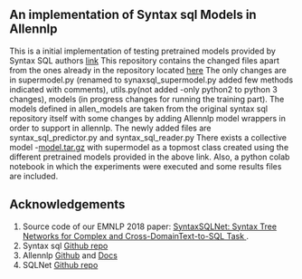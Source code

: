 ## An implementation of Syntax sql Models in Allennlp

This is a initial implementation of testing pretrained models provided by Syntax SQL authors [link](https://drive.google.com/file/d/1FHEcceYuf__PLhtD5QzJvexM7SNGnoBu/view?usp=sharing)
This repository contains the changed files apart from the ones already in the repository located [here](https://github.com/taoyds/syntaxSQL)
The only changes are in supermodel.py (renamed to synaxsql_supermodel.py added few methods indicated with comments), utils.py(not added -only python2 to python 3 changes), models (in progress changes for running the training part). The models defined in allen_models are taken from the original syntax sql repository itself with some changes by adding Allennlp model wrappers in order to support in allennlp. 
The newly added files are syntax_sql_predictor.py and syntax_sql_reader.py
There exists a collective model -[model.tar.gz](https://drive.google.com/file/d/1-hmi3uPKvMlGoez16kWfWeXJgbkYiW5a/view?usp=sharing) with supermodel as a topmost class created using the different pretrained models provided in the above link. 
Also, a python colab notebook in which the experiments were executed and some results files are included. 

## Acknowledgements

1. Source code of our EMNLP 2018 paper: [SyntaxSQLNet: Syntax Tree Networks for Complex and Cross-DomainText-to-SQL Task
](https://arxiv.org/abs/1810.05237).
2. Syntax sql [Github repo](https://github.com/taoyds/syntaxSQL)
3. Allennlp [Github](https://github.com/allenai/allennlp) and [Docs](https://allenai.github.io/allennlp-docs/)
4. SQLNet [Github repo](https://github.com/xiaojunxu/SQLNet)


